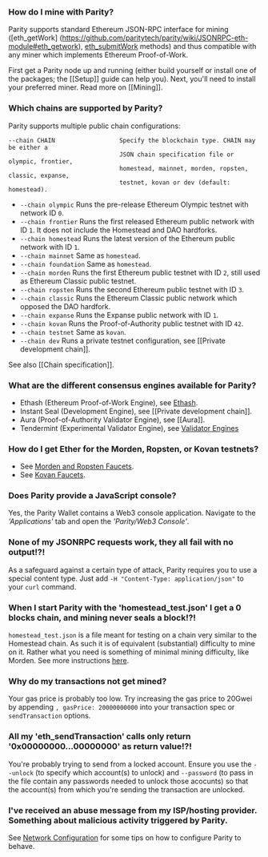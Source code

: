 ### How do I mine with Parity?

Parity supports standard Ethereum JSON-RPC interface for mining ([eth_getWork] (https://github.com/paritytech/parity/wiki/JSONRPC-eth-module#eth_getwork), [eth_submitWork](https://github.com/paritytech/parity/wiki/JSONRPC-eth-module#eth_submitwork) methods) and thus compatible with any miner which implements Ethereum Proof-of-Work.

First get a Parity node up and running (either build yourself or install one of the packages; the [[Setup]] guide can help you). Next, you'll need to install your preferred miner. Read more on [[Mining]].

### Which chains are supported by Parity?

Parity supports multiple public chain configurations:

    --chain CHAIN                  Specify the blockchain type. CHAIN may be either a
                                   JSON chain specification file or olympic, frontier,
                                   homestead, mainnet, morden, ropsten, classic, expanse,
                                   testnet, kovan or dev (default: homestead).

- `--chain olympic` Runs the pre-release Ethereum Olympic testnet with network ID `0`.
- `--chain frontier` Runs the first released Ethereum public network with ID `1`. It does not include the Homestead and DAO hardforks.
- `--chain homestead` Runs the latest version of the Ethereum public network with ID `1`.
- `--chain mainnet` Same as `homestead`.
- `--chain foundation` Same as `homestead`.
- `--chain morden` Runs the first Ethereum public testnet with ID `2`, still used as Ethereum Classic public testnet.
- `--chain ropsten` Runs the second Ethereum public testnet with ID `3`.
- `--chain classic` Runs the Ethereum Classic public network which opposed the DAO hardfork.
- `--chain expanse` Runs the Expanse public network with ID `1`.
- `--chain kovan` Runs the Proof-of-Authority public testnet with ID `42`.
- `--chain testnet` Same as `kovan`.
- `--chain dev` Runs a private testnet configuration, see [[Private development chain]].

See also [[Chain specification]].

### What are the different consensus engines available for Parity?

- Ethash (Ethereum Proof-of-Work Engine), see [Ethash](https://github.com/ethereum/wiki/wiki/Ethash).
- Instant Seal (Development Engine), see [[Private development chain]].
- Aura (Proof-of-Authority Validator Engine), see [[Aura]].
- Tendermint (Experimental Validator Engine), see [Validator Engines](https://github.com/paritytech/parity/wiki/Consensus-Engines#validator-engines)

### How do I get Ether for the Morden, Ropsten, or Kovan testnets?

- See [Morden and Ropsten Faucets](http://ethereum.stackexchange.com/q/84).
- See [Kovan Faucets](https://github.com/kovan-testnet/faucet).

### Does Parity provide a JavaScript console?

Yes, the Parity Wallet contains a Web3 console application. Navigate to the _'Applications'_ tab and open the _'Parity/Web3 Console'_.

### None of my JSONRPC requests work, they all fail with no output!?!

As a safeguard against a certain type of attack, Parity requires you to use a special content type. Just add `-H "Content-Type: application/json"` to your `curl` command.

### When I start Parity with the 'homestead_test.json' I get a 0 blocks chain, and mining never seals a block!?!

`homestead_test.json` is a file meant for testing on a chain very similar to the Homestead chain. As such it is of equivalent (substantial) difficulty to mine on it. Rather what you need is something of minimal mining difficulty, like Morden. See more instructions [here](https://github.com/paritytech/parity/wiki/Private-chains).

### Why do my transactions not get mined?

Your gas price is probably too low. Try increasing the gas price to 20Gwei by appending `, gasPrice: 20000000000` into your transaction spec or `sendTransaction` options.

### All my 'eth_sendTransaction' calls only return '0x00000000...00000000' as return value!?!

You're probably trying to send from a locked account. Ensure you use the `--unlock` (to specify which account(s) to unlock) and `--password` (to pass in the file contain any passwords needed to unlock those acocunts) so that the account(s) from which you're sending the transaction are unlocked.

### I've received an abuse message from my ISP/hosting provider. Something about malicious activity triggered by Parity.

See [Network Configuration](https://github.com/paritytech/parity/wiki/Network-Configuration) for some tips on how to configure Parity to behave.

